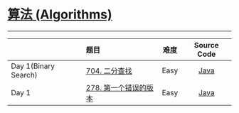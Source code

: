 # [算法 (Algorithms)](https://leetcode-cn.com/study-plan/algorithms/?progress=97medet)

--------------------

|                              |                                       题目                                         | 难度    |     Source Code     |   
|    :--------------------     |    :---------------------------------------------------------------------------    | :----: |     :----:        |   
|   Day 1(Binary Search)       | [704. 二分查找](https://leetcode-cn.com/problems/binary-search/)                    | Easy   | [Java](./Problem704_binarySearch.java) |  
|   Day 1                      | [278. 第一个错误的版本](https://leetcode-cn.com/problems/first-bad-version/)         | Easy   | [Java](./Problem278_firstBadVersion.java) |  

